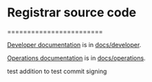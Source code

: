 # Registrar source code
========================

[Developer documentation](../docs/developer/README.md) is in [docs/developer](../docs/developer/).

[Operations documentation](../docs/operations/README.md) is in [docs/operations](../docs/operations/).

test addition to test commit signing